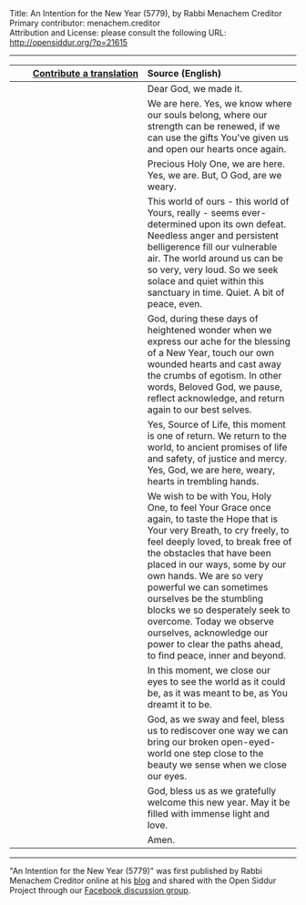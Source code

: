 <html>
<head></head>
<body>
Title: An Intention for the New Year (5779), by Rabbi Menachem Creditor<br />
Primary contributor: menachem.creditor<br />
Attribution and License: please consult the following URL: <a href="http://opensiddur.org/?p=21615">http://opensiddur.org/?p=21615</a>
<p />
<hr />

<table style="margin-left: auto;margin-right: auto;" class="draggable">
<thead><tr><th id="x" style="text-align: right;"><a href="/contributing/upload/">Contribute a translation</a></th><th style="text-align: left;">Source (English)</th></tr></thead>
<tbody>
<tr><td style="vertical-align:top;" width="46%">
<div class="liturgy"><span lang="he">

</span></div></td>
 
<td style="vertical-align:top;" width="53%">
<div class="english">
Dear God, we made it.
</div></td></tr>


<tr><td style="vertical-align:top;" width="46%">
<div class="liturgy"><span lang="he">

</span></div></td>
 
<td style="vertical-align:top;" width="53%">
<div class="english">
We are here. 
Yes, we know where our souls belong, 
where our strength can be renewed, 
if we can use the gifts You've given us 
and open our hearts once again.
</div></td></tr>


<tr><td style="vertical-align:top;" width="46%">
<div class="liturgy"><span lang="he">

</span></div></td>
 
<td style="vertical-align:top;" width="53%">
<div class="english">
Precious Holy One, 
we are here. 
Yes, we are. 
But, O God, are we weary.
</div></td></tr>


<tr><td style="vertical-align:top;" width="46%">
<div class="liturgy"><span lang="he">

</span></div></td>
 
<td style="vertical-align:top;" width="53%">
<div class="english">
This world of ours - 
this world of Yours, really - 
seems ever-determined upon its own defeat. 
Needless anger and persistent belligerence fill our vulnerable air. 
The world around us can be so very, very loud. 
So we seek solace and quiet within this sanctuary in time. Quiet. 
A bit of peace, even.
</div></td></tr>


<tr><td style="vertical-align:top;" width="46%">
<div class="liturgy"><span lang="he">

</span></div></td>
 
<td style="vertical-align:top;" width="53%">
<div class="english">
God, 
during these days of heightened wonder 
when we express our ache for the blessing of a New Year, 
touch our own wounded hearts 
and cast away the crumbs of egotism. 
In other words, Beloved God, 
we pause, reflect acknowledge, and return again to our best selves.
</div></td></tr>


<tr><td style="vertical-align:top;" width="46%">
<div class="liturgy"><span lang="he">

</span></div></td>
 
<td style="vertical-align:top;" width="53%">
<div class="english">
Yes, Source of Life, 
this moment is one of return. 
We return to the world, 
to ancient promises 
of life and safety, 
of justice and mercy. 
Yes, God, 
we are here, weary, 
hearts in trembling hands.
</div></td></tr>


<tr><td style="vertical-align:top;" width="46%">
<div class="liturgy"><span lang="he">

</span></div></td>
 
<td style="vertical-align:top;" width="53%">
<div class="english">
We wish to be with You, Holy One, 
to feel Your Grace once again, 
to taste the Hope that is Your very Breath, 
to cry freely, 
to feel deeply loved, 
to break free of the obstacles that have been placed in our ways, 
some by our own hands. 
We are so very powerful 
we can sometimes ourselves be the stumbling blocks 
we so desperately seek to overcome. 
Today we observe ourselves, 
acknowledge our power 
to clear the paths ahead, 
to find peace, inner and beyond.
</div></td></tr>


<tr><td style="vertical-align:top;" width="46%">
<div class="liturgy"><span lang="he">

</span></div></td>
 
<td style="vertical-align:top;" width="53%">
<div class="english">
In this moment, 
we close our eyes to see the world as it could be, 
as it was meant to be, 
as You dreamt it to be. 
</div></td></tr>


<tr><td style="vertical-align:top;" width="46%">
<div class="liturgy"><span lang="he">

</span></div></td>
 
<td style="vertical-align:top;" width="53%">
<div class="english">
God, 
as we sway and feel, 
bless us to rediscover 
one way we can bring our broken open-eyed-world 
one step close to the beauty we sense when we close our eyes.
</div></td></tr>


<tr><td style="vertical-align:top;" width="46%">
<div class="liturgy"><span lang="he">

</span></div></td>
 
<td style="vertical-align:top;" width="53%">
<div class="english">
God, 
bless us as we gratefully welcome this new year. 
May it be filled with immense light and love.
</div></td></tr>


<tr><td style="vertical-align:top;" width="46%">
<div class="liturgy"><span lang="he">

</span></div></td>
 
<td style="vertical-align:top;" width="53%">
<div class="english">
Amen.
</div></td></tr>
</tbody></table>

<hr />

"An Intention for the New Year (5779)" was first published by Rabbi Menachem Creditor online at his <a href="http://rabbicreditor.blogspot.com/2018/09/an-intention-for-new-year-5779.html">blog</a> and shared with the Open Siddur Project through our <a href="https://www.facebook.com/groups/opensiddur/permalink/10155993128337746/">Facebook discussion group</a>.
</body>
</html>